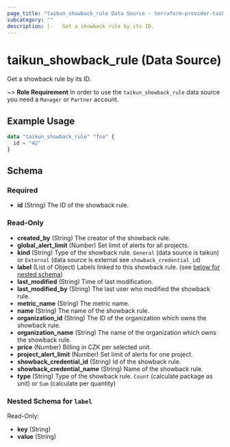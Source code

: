 ```yaml
---
page_title: "taikun_showback_rule Data Source - terraform-provider-taikun"
subcategory: ""
description: |-   Get a showback rule by its ID.
---
```


# taikun_showback_rule (Data Source)

Get a showback rule by its ID.

~> **Role Requirement** In order to use the `taikun_showback_rule` data source you need a `Manager` or `Partner` account.

## Example Usage

```terraform
data "taikun_showback_rule" "foo" {
  id = "42"
}
```

<!-- schema generated by tfplugindocs -->
## Schema

### Required

- **id** (String) The ID of the showback rule.

### Read-Only

- **created_by** (String) The creator of the showback rule.
- **global_alert_limit** (Number) Set limit of alerts for all projects.
- **kind** (String) Type of the showback rule. `General` (data source is taikun) or `External` (data source is external see `showback_credential_id`)
- **label** (List of Object) Labels linked to this showback rule. (see [below for nested schema](#nestedatt--label))
- **last_modified** (String) Time of last modification.
- **last_modified_by** (String) The last user who modified the showback rule.
- **metric_name** (String) The metric name.
- **name** (String) The name of the showback rule.
- **organization_id** (String) The ID of the organization which owns the showback rule.
- **organization_name** (String) The name of the organization which owns the showback rule.
- **price** (Number) Billing in CZK per selected unit.
- **project_alert_limit** (Number) Set limit of alerts for one project.
- **showback_credential_id** (String) Id of the showback rule.
- **showback_credential_name** (String) Name of the showback rule.
- **type** (String) Type of the showback rule. `Count` (calculate package as unit) or `Sum` (calculate per quantity)

<a id="nestedatt--label"></a>
### Nested Schema for `label`

Read-Only:

- **key** (String)
- **value** (String)


